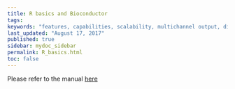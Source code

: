 ```yaml
---
title: R basics and Bioconductor
tags:
keywords: "features, capabilities, scalability, multichannel output, dita, hats, comparison, benefits"
last_updated: "August 17, 2017"
published: true
sidebar: mydoc_sidebar
permalink: R_basics.html
toc: false
---
```


Please refer to the manual [here](https://sites.google.com/a/bioinformatics.ucr.edu/bioinformatics-manuals/home/R_BioCondManual?pli=1)
